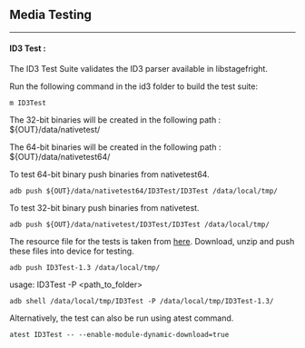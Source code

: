 ## Media Testing ##
---
#### ID3 Test :
The ID3 Test Suite validates the ID3 parser available in libstagefright.

Run the following command in the id3 folder to build the test suite:
```
m ID3Test
```

The 32-bit binaries will be created in the following path : ${OUT}/data/nativetest/

The 64-bit binaries will be created in the following path : ${OUT}/data/nativetest64/

To test 64-bit binary push binaries from nativetest64.
```
adb push ${OUT}/data/nativetest64/ID3Test/ID3Test /data/local/tmp/
```

To test 32-bit binary push binaries from nativetest.
```
adb push ${OUT}/data/nativetest/ID3Test/ID3Test /data/local/tmp/
```

The resource file for the tests is taken from [here](https://dl.google.com/android-unittest/media/frameworks/av/media/module/id3/test/ID3Test-1.3.zip).
Download, unzip and push these files into device for testing.

```
adb push ID3Test-1.3 /data/local/tmp/
```

usage: ID3Test -P \<path_to_folder\>
```
adb shell /data/local/tmp/ID3Test -P /data/local/tmp/ID3Test-1.3/
```
Alternatively, the test can also be run using atest command.

```
atest ID3Test -- --enable-module-dynamic-download=true
```
